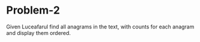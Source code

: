# Problem-2
Given Luceafarul find all anagrams in the text, with counts for each anagram and display them ordered.
